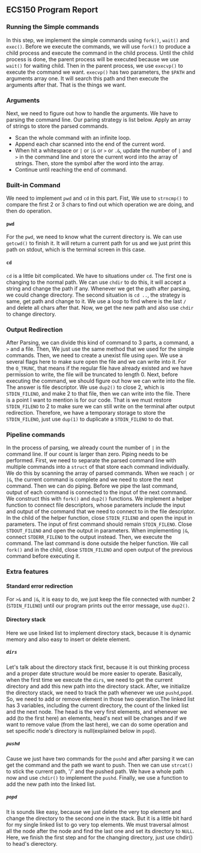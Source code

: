 ## ECS150 Program Report                  
### Running the Simple commands
In this step, we implement the simple commands using `fork()`, `wait()` and `exec()`. Before we execute the commands, we will use `fork()` to produce a child process and execute the command in the child process. Until the child process is done, the parent process will be executed because we use `wait()` for waiting child. Then in the parent process, we use `execvp()` to execute the command we want. `execvp()` has two parameters, the `$PATH` and arguments array one. It will search this path and then execute the arguments after that. That is the things we want. 


### Arguments
Next, we need to figure out how to handle the arguments. We have to parsing the command line. Our paring strategy is list below. Apply an array of strings to store the parsed commands.
+ Scan the whole command with an infinite loop.
+ Append each char scanned into the end of the current word.
+ When hit a whitespace or `|` or `|&` or `>` or `.&`, update the number of `|` and `>` in the command line and store the current word into the array of strings. Then, store the symbol after the word into the array.
+ Continue until reaching the end of command.

### Built-in Command
We need to implement `pwd` and `cd` in this part. Fist, We use to `strncmp()` to compare the first 2 or 3 chars to find out which operation we are doing, and then do operation.
#### `pwd`
For the `pwd`, we need to know what the current directory is. We can use `getcwd()` to finish it. It will return a current path for us and we just print this path on stdout, which is the terminal screen in this case.
#### `cd`
`cd` is a little bit complicated. We have to situations under `cd`. The first one is changing to the normal path. We can use `chdir` to do this, it will accept a string and change the path if any. Whenever we get the path after parsing, we could change directory. The second situation is `cd ..`, the strategy is same, get path and change to it. We use a loop to find where is the last `/` and delete all chars after that. Now, we get the new path and also use `chdir` to change directory.

### Output Redirection
After Parsing, we can divide this kind of command to 3 parts, a command, a `>` and a file. Then, We just use the same method that we used for the simple commands. Then, we need to create a unexist file using `open`. We use a several flags here to make sure open the file and we can write into it. For the `O_TRUNC`, that means if the regular file have already existed and we have permission to write, the file will be truncated to length 0. Next, before executing the command, we should figure out how we can write into the file. The answer is file descriptor. We use `dup2()` to close 2, which is `STDIN_FILENO`, and make 2 to that file, then we can write into the file. There is a point I want to mention is for our code. That is we must restore `STDIN_FILENO` to 2 to make sure we can still write on the terminal after output redirection. Therefore, we have a temporary storage to store the `STDIN_FILENO`, just use `dup(1)` to duplicate a `STDIN_FILENO` to do that.

### Pipeline commands
In the process of parsing, we already count the number of `|` in the command line. If our count is larger than zero. Piping needs to be performed. First, we need to separate the parsed command line with multiple commands into a `struct` of that store each command individually. We do this by scanning the array of parsed commands. When we reach `|` or `|&`, the current command is complete and we need to store the next command. Then we can do piping. Before we pipe the last command, output of each command is connected to the input of the next command. We construct this with `fork()` and `dup2()` functions. We implement a helper function to connect file descriptors, whose parameters include the input and output of the command that we need to connect to in the file descriptor. In the child of the helper function, close `STDIN_FILENO` and open the input in parameters. The input of first command should remain `STDIN_FILENO`. Close `STDOUT_FILENO` and open the output in parameters. When implementing `|&`, connect `STDERR_FILENO` to the output instead. Then, we execute the command. The last command is done outside the helper function. We call `fork()` and in the child, close `STDIN_FILENO` and open output of the previous command before executing it.


### Extra features
#### Standard error redirection
For `>&` and `|&`, it is easy to do, we just keep the file connected with number 2 (`STDIN_FILENO`) until our program prints out the error message, use `dup2()`.

#### Directory stack
Here we use linked list to implement directory stack, because it is dynamic memory and also easy to insert or delete element. 
##### `dirs`
Let's talk about the directory stack first, because it is out thinking process and a proper date structure would be more easier to operate. Basically, when the first time we execute the `dirs`, we need to get the current directory and add this new path into the directory stack. After, we initialize the directory stack, we need to track the path whenever we use `pushd`,`popd`. So, we need to add or remove element in those two operation.The linked list has 3 variables, including the current directory, the count of the linked list and the next node. The head is the very first elements, and whenever we add (to the first here) an elements, head's next will be changes and if we want to remove value (from the last here), we can do some operation and set specific node's directory is null(explained below in `popd`).
##### `pushd`
Cause we just have two commands for the `pushd` and after parsing it we can get the command and the path we want to push. Then we can use `strcat()` to stick the current path, '/' and the pushed path. We have a whole path now and use `chdir()` to implement the `pushd`. Finally, we use a function to add the new path into the linked list.
##### `popd`
It is sounds like easy, because we just delete the very top element and change the directory to the second one in the stack. But it is a little bit hard for my single linked list to go very top elements. We must traversal almost all the node after the node and find the last one and set its directory to `NULL`. Here, we finish the first step and for the changing directory, just use chdir() to head's dierectory.